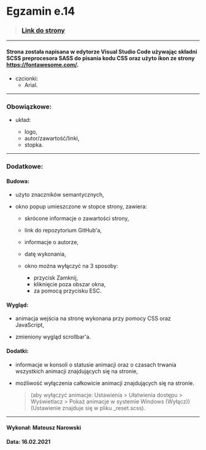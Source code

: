 # Egzamin e.14

> ### [Link do strony](https://malelus.github.io/Exam/)

---

#### Strona została napisana w edytorze Visual Studio Code używając składni SCSS preprocesora SASS do pisania kodu CSS oraz użyto ikon ze strony https://fontawesome.com/.

- czcionki:
  - Arial.

---

### Obowiązkowe:

- układ:

  - logo,
  - autor/zawartość/linki,
  - stopka.

---

### Dodatkowe:

#### Budowa:

- użyto znaczników semantycznych,

- okno popup umieszczone w stopce strony, zawiera:

  - skrócone informacje o zawartości strony,
  - link do repozytorium GitHub'a,
  - informacje o autorze,
  - datę wykonania,

  - okno można wyłączyć na 3 sposoby:

    - przycisk Zamknij,
    - kliknięcie poza obszar okna,
    - za pomocą przycisku ESC.

#### Wygląd:

- animacja wejścia na stronę wykonana przy pomocy CSS oraz JavaScript,

- zmieniony wygląd scrollbar'a.

#### Dodatki:

- informacje w konsoli o statusie animacji oraz o czasach trwania wszystkich animacji znajdujących się na stronie,

- możliwość wyłączenia całkowicie animacji znajdujących się na stronie.

  > (aby wyłączyć animacje: Ustawienia > Ułatwienia dostępu > Wyświetlacz > Pokaż animacje w systemie Windows (Wyłącz)) (Ustawienie znajduje się w pliku \_reset.scss).

---

#### Wykonał: Mateusz Narowski

#### Data: 16.02.2021
